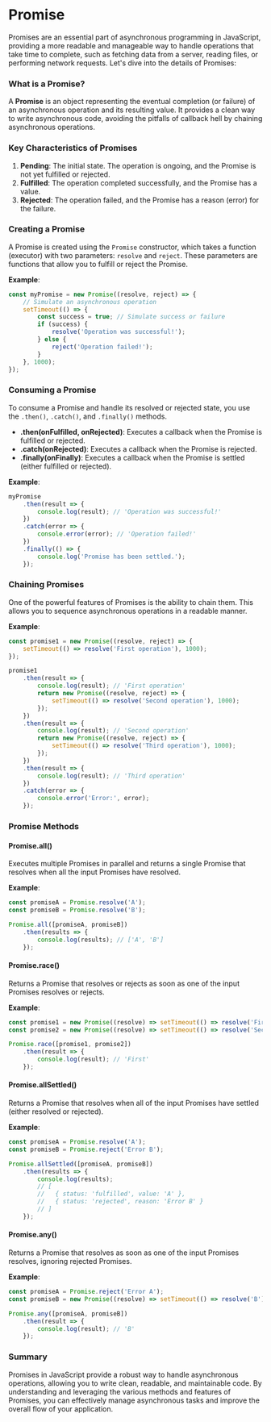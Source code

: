 # Promise 
Promises are an essential part of asynchronous programming in JavaScript, providing a more readable and manageable way to handle operations that take time to complete, such as fetching data from a server, reading files, or performing network requests. Let's dive into the details of Promises:

### What is a Promise?

A **Promise** is an object representing the eventual completion (or failure) of an asynchronous operation and its resulting value. It provides a clean way to write asynchronous code, avoiding the pitfalls of callback hell by chaining asynchronous operations.

### Key Characteristics of Promises

1. **Pending**: The initial state. The operation is ongoing, and the Promise is not yet fulfilled or rejected.
2. **Fulfilled**: The operation completed successfully, and the Promise has a value.
3. **Rejected**: The operation failed, and the Promise has a reason (error) for the failure.

### Creating a Promise

A Promise is created using the `Promise` constructor, which takes a function (executor) with two parameters: `resolve` and `reject`. These parameters are functions that allow you to fulfill or reject the Promise.

**Example**:
```javascript
const myPromise = new Promise((resolve, reject) => {
    // Simulate an asynchronous operation
    setTimeout(() => {
        const success = true; // Simulate success or failure
        if (success) {
            resolve('Operation was successful!');
        } else {
            reject('Operation failed!');
        }
    }, 1000);
});
```

### Consuming a Promise

To consume a Promise and handle its resolved or rejected state, you use the `.then()`, `.catch()`, and `.finally()` methods.

- **.then(onFulfilled, onRejected)**: Executes a callback when the Promise is fulfilled or rejected.
- **.catch(onRejected)**: Executes a callback when the Promise is rejected.
- **.finally(onFinally)**: Executes a callback when the Promise is settled (either fulfilled or rejected).

**Example**:
```javascript
myPromise
    .then(result => {
        console.log(result); // 'Operation was successful!'
    })
    .catch(error => {
        console.error(error); // 'Operation failed!'
    })
    .finally(() => {
        console.log('Promise has been settled.');
    });
```

### Chaining Promises

One of the powerful features of Promises is the ability to chain them. This allows you to sequence asynchronous operations in a readable manner.

**Example**:
```javascript
const promise1 = new Promise((resolve, reject) => {
    setTimeout(() => resolve('First operation'), 1000);
});

promise1
    .then(result => {
        console.log(result); // 'First operation'
        return new Promise((resolve, reject) => {
            setTimeout(() => resolve('Second operation'), 1000);
        });
    })
    .then(result => {
        console.log(result); // 'Second operation'
        return new Promise((resolve, reject) => {
            setTimeout(() => resolve('Third operation'), 1000);
        });
    })
    .then(result => {
        console.log(result); // 'Third operation'
    })
    .catch(error => {
        console.error('Error:', error);
    });
```

### Promise Methods

#### Promise.all()

Executes multiple Promises in parallel and returns a single Promise that resolves when all the input Promises have resolved.

**Example**:
```javascript
const promiseA = Promise.resolve('A');
const promiseB = Promise.resolve('B');

Promise.all([promiseA, promiseB])
    .then(results => {
        console.log(results); // ['A', 'B']
    });
```

#### Promise.race()

Returns a Promise that resolves or rejects as soon as one of the input Promises resolves or rejects.

**Example**:
```javascript
const promise1 = new Promise((resolve) => setTimeout(() => resolve('First'), 500));
const promise2 = new Promise((resolve) => setTimeout(() => resolve('Second'), 1000));

Promise.race([promise1, promise2])
    .then(result => {
        console.log(result); // 'First'
    });
```

#### Promise.allSettled()

Returns a Promise that resolves when all of the input Promises have settled (either resolved or rejected).

**Example**:
```javascript
const promiseA = Promise.resolve('A');
const promiseB = Promise.reject('Error B');

Promise.allSettled([promiseA, promiseB])
    .then(results => {
        console.log(results);
        // [
        //   { status: 'fulfilled', value: 'A' },
        //   { status: 'rejected', reason: 'Error B' }
        // ]
    });
```

#### Promise.any()

Returns a Promise that resolves as soon as one of the input Promises resolves, ignoring rejected Promises.

**Example**:
```javascript
const promiseA = Promise.reject('Error A');
const promiseB = new Promise((resolve) => setTimeout(() => resolve('B'), 1000));

Promise.any([promiseA, promiseB])
    .then(result => {
        console.log(result); // 'B'
    });
```

### Summary

Promises in JavaScript provide a robust way to handle asynchronous operations, allowing you to write clean, readable, and maintainable code. By understanding and leveraging the various methods and features of Promises, you can effectively manage asynchronous tasks and improve the overall flow of your application.
